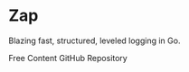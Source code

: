 # Zap

Blazing fast, structured, leveled logging in Go.

<ResourceGroupTitle>Free Content</ResourceGroupTitle>
<BadgeLink colorScheme='blue' badgeText='GitHub Repository' href='https://github.com/uber-go/zap'>GitHub Repository</BadgeLink>
